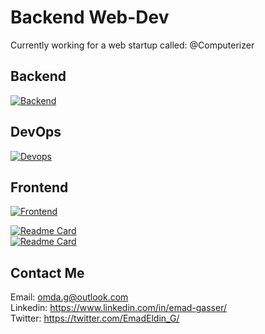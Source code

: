 # Backend Web-Dev
Currently working for a web startup called: @Computerizer




## Backend   
[![Backend](https://skillicons.dev/icons?i=python,django,postgres,nginx)](https://skillicons.dev)

## DevOps   
[![Devops](https://skillicons.dev/icons?i=docker,git,jenkins,selenium)](https://skillicons.dev) 


## Frontend   
[![Frontend](https://skillicons.dev/icons?i=html,css,js,bootstrap)](https://skillicons.dev)  

[![Readme Card](https://github-readme-stats.vercel.app/api/pin/?username=Emad-Eldin-G&repo=Amazon-Selenium-Web-Scraper)](https://github.com/Emad-Eldin-G/Amazon-Selenium-Web-Scraper)  
[![Readme Card](https://github-readme-stats.vercel.app/api/pin/?username=Emad-Eldin-G&repo=Cars-Heaven)](https://github.com/Emad-Eldin-G/Cars-Heaven)


## Contact Me

Email: <omda.g@outlook.com>  
Linkedin: <https://www.linkedin.com/in/emad-gasser/>  
Twitter: <https://twitter.com/EmadEldin_G/>



